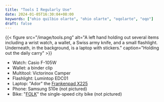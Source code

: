 ```yaml
---
title: "Tools I Regularly Use"
date: 2024-01-05T16:30:04+08:00
keywords: ["ohio quilbio olarte", "ohio olarte", "oqolarte", "oqo"]
draft: false
---
```


{{< figure src="/image/tools.png" alt="A left hand holding out several items including a wrist watch, a wallet, a Swiss army knife, and a small flashlight. Underneath, in the background, is a laptop with stickers." caption="Holding out the daily carry" >}}

- Watch: Casio F-105W
- Wallet: a binder clip
- Multitool: Victorinox Camper
- Flashlight: Lumintop EDC01
- Laptop: "Ador" the [Frankenpad X225](/64)
- Phone: Samsung S10e (not pictured)
- Bike: "[FOLK](/50)" the single-speed city bike (not pictured)

